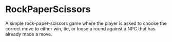 # RockPaperScissors

A simple rock-paper-scissors game where the player is asked to choose the correct move to either win, tie, or loose a round against a NPC that has already made a move.
